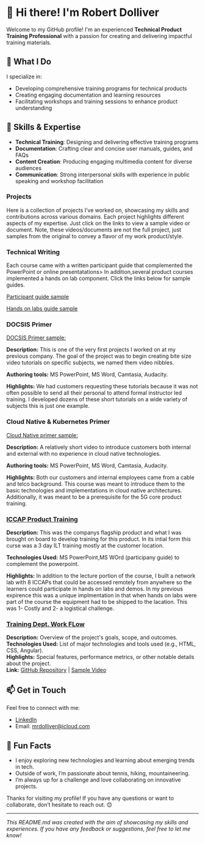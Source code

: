 

# 👋 Hi there! I'm Robert Dolliver

Welcome to my GitHub profile! I'm an experienced **Technical Product Training Professional** with a passion for creating and delivering impactful training materials. 

## 🚀 What I Do

I specialize in:
- Developing comprehensive training programs for technical products
- Creating engaging documentation and learning resources
- Facilitating workshops and training sessions to enhance product understanding

## 🔧 Skills & Expertise

- **Technical Training**: Designing and delivering effective training programs
- **Documentation**: Crafting clear and concise user manuals, guides, and FAQs
- **Content Creation**: Producing engaging multimedia content for diverse audiences
- **Communication**: Strong interpersonal skills with experience in public speaking and workshop facilitation

### Projects

Here is a collection of projects I’ve worked on, showcasing my skills and contributions across various domains. Each project highlights different aspects of my expertise. Just click on the links to view a sample video or document. Note, these videos/documents are not the full project, just samples from the original to convey a flavor of my work product/style. 

### Technical Writing
Each course came with a written participant guide that complemented the PowerPoint or online presentatations> In addition,several product courses implemented a hands on lab component. Click the links below for sample guides. 

[Participant guide sample](link-to-project) 

[Hands on labs guide sample](link-to-project)

### DOCSIS Primer 
[DOCSIS Primer sample:](link-to-sample)

**Description:** This is one of the very first projects I worked on at my previous company. The goal of the project was to begin creating bite size video tutorials on specific subjects, we named them video nibbles.

**Authoring tools:** MS PowerPoint, MS Word, Camtasia, Audacity.

**Highlights:** We had customers requesting these tutorials because it was not often possible to send all their personal to attend formal instructor led training. I developed dozens of these short tutorials on a wide variety of subjects this is just one example.  
  

### Cloud Native & Kubernetes Primer
[Cloud Native primer sample:](link-to-sample)

**Description:** A relatively short video to introduce customers both internal and external with no experience in cloud native technologies.  

**Authoring tools:** MS PowerPoint, MS Word, Camtasia, Audacity. 

**Highlights:** Both our customers and internal employees came from a cable and telco background. This course was meant to introduce them to the basic technologies and implementations in cloud native architectures. Additionally, it was meant to be a prerequisite for the 5G core product training.    

### [ICCAP Product Training](link-to-project)
**Description:** This was the companys flagship product and what I was brought on board to develop training for this product. In its intial form this curse was a 3 day ILT training mostly at the customer location.

**Technologies Used:** MS PowerPoint,MS WOrd (participany guide) to complement the powerpoint.  

**Highlights:**  In addition to the lecture portion of the course, I built a network lab with 8 ICCAPs that could be accessed remotely from anywhere so the learners could participate in hands on labs and demos. In my previous expirence this was a unique implmentation in that when hands on labs were part of the course the equipment had to be shipped to the lacation. This was 1- Costly and 2- a logistical challenge. 

  
### [Training Dept. Work FLow](link-to-project)
**Description:** Overview of the project's goals, scope, and outcomes.  
**Technologies Used:** List of major technologies and tools used (e.g., HTML, CSS, Angular).  
**Highlights:** Special features, performance metrics, or other notable details about the project.  
**Link:** [GitHub Repository](link-to-repository) | [Sample Video](link-to-video)
## 📫 Get in Touch

Feel free to connect with me:

- [LinkedIn](https://github.com/mrdolliver/mrdolliver/tree/main) 
- Email: [mrdolliver@icloud.com](mailto:your.mrdolliver@icloud.com)

## 🎨 Fun Facts

- I enjoy exploring new technologies and learning about emerging trends in tech.
- Outside of work, I’m passionate about tennis, hiking, mountaineering.
- I’m always up for a challenge and love collaborating on innovative projects.

Thanks for visiting my profile! If you have any questions or want to collaborate, don’t hesitate to reach out. 😊

---

*This README.md was created with the aim of showcasing my skills and experiences. If you have any feedback or suggestions, feel free to let me know!*

